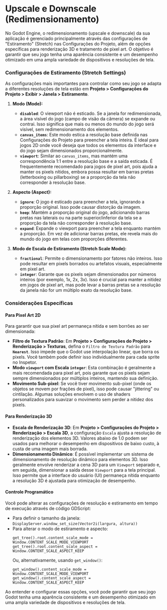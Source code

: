 # Upscale e Downscale (Redimensionamento)

No Godot Engine, o redimensionamento (upscale e downscale) da sua aplicação é gerenciado principalmente através das configurações de "Estiramento" (Stretch) nas Configurações do Projeto, além de opções específicas para renderização 3D e tratamento de pixel art. O objetivo é garantir que seu jogo tenha uma aparência consistente e um desempenho otimizado em uma ampla variedade de dispositivos e resoluções de tela.

### Configurações de Estiramento (Stretch Settings)

As configurações mais importantes para controlar como seu jogo se adapta a diferentes resoluções de tela estão em **Projeto > Configurações do Projeto > Exibir > Janela > Estiramento**.

1.  **Modo (Mode):**
    *   **`disabled`**: O viewport não é esticado. Se a janela for redimensionada, a área visível do jogo (campo de visão da câmera) se expande ou contrai. Isso significa que mais ou menos do mundo do jogo será visível, sem redimensionamento dos elementos.
    *   **`canvas_items`**: Este modo estica a resolução base definida nas Configurações do Projeto para preencher a tela inteira. É ideal para jogos 2D onde você deseja que todos os elementos da interface e do jogo sejam dimensionados proporcionalmente.
    *   **`viewport`**: Similar ao `canvas_items`, mas mantém uma correspondência 1:1 entre a resolução base e a saída esticada. É frequentemente recomendado para jogos de pixel art, pois ajuda a manter os pixels nítidos, embora possa resultar em barras pretas (letterboxing ou pillarboxing) se a proporção da tela não corresponder à resolução base.

2.  **Aspecto (Aspect):**
    *   **`ignore`**: O jogo é esticado para preencher a tela, ignorando a proporção original. Isso pode causar distorção da imagem.
    *   **`keep`**: Mantém a proporção original do jogo, adicionando barras pretas nas laterais ou na parte superior/inferior da tela se a proporção da tela não corresponder à resolução base.
    *   **`expand`**: Expande o viewport para preencher a tela enquanto mantém a proporção. Em vez de adicionar barras pretas, ele revela mais do mundo do jogo em telas com proporções diferentes.

3.  **Modo de Escala de Estiramento (Stretch Scale Mode):**
    *   **`fractional`**: Permite o dimensionamento por fatores não inteiros. Isso pode resultar em pixels borrados ou artefatos visuais, especialmente em pixel art.
    *   **`integer`**: Garante que os pixels sejam dimensionados por números inteiros (por exemplo, 1x, 2x, 3x). Isso é crucial para manter a nitidez em jogos de pixel art, mas pode levar a barras pretas se a resolução da janela não for um múltiplo exato da resolução base.

### Considerações Específicas

#### Para Pixel Art 2D

Para garantir que sua pixel art permaneça nítida e sem borrões ao ser dimensionada:
*   **Filtro de Textura Padrão**: Em **Projeto > Configurações do Projeto > Renderização > Texturas**, defina o `Filtro de Textura Padrão` para **`Nearest`**. Isso impede que o Godot use interpolação linear, que borra os pixels. Você também pode definir isso individualmente para cada sprite no Inspetor.
*   **Modo `viewport` com Escala `integer`**: Esta combinação é geralmente a mais recomendada para pixel art, pois garante que os pixels sejam sempre dimensionados por múltiplos inteiros, mantendo sua definição.
*   **Movimento Sub-pixel**: Se você tiver movimento sub-pixel (onde os objetos se movem por frações de pixel), isso pode causar "jittering" ou cintilação. Algumas soluções envolvem o uso de shaders personalizados para suavizar o movimento sem perder a nitidez dos pixels.

#### Para Renderização 3D

*   **Escala de Renderização 3D**: Em **Projeto > Configurações do Projeto > Renderização > Escala 3D**, a configuração `Escala` ajusta a resolução de renderização dos elementos 3D. Valores abaixo de 1.0 podem ser usados para melhorar o desempenho em dispositivos de baixo custo, à custa de uma imagem mais borrada.
*   **Dimensionamento Dinâmico**: É possível implementar um sistema de dimensionamento de resolução dinâmico para elementos 3D. Isso geralmente envolve renderizar a cena 3D para um `Viewport` separado e, em seguida, dimensionar a saída desse `Viewport` para a tela principal. Isso permite que a interface do usuário (UI) permaneça nítida enquanto a resolução 3D é ajustada para otimização de desempenho.

#### Controle Programático

Você pode alterar as configurações de resolução e estiramento em tempo de execução através de código GDScript:
*   Para definir o tamanho da janela: `DisplayServer.window_set_size(Vector2i(largura, altura))`
*   Para alterar o modo de estiramento e aspecto:
    ```gdscript
    get_tree().root.content_scale_mode = Window.CONTENT_SCALE_MODE_VIEWPORT
    get_tree().root.content_scale_aspect = Window.CONTENT_SCALE_ASPECT_KEEP
    ```
    Ou, alternativamente, usando `get_window()`:
    ```gdscript
    get_window().content_scale_mode = Window.CONTENT_SCALE_MODE_VIEWPORT
    get_window().content_scale_aspect = Window.CONTENT_SCALE_ASPECT_KEEP
    ```

Ao entender e configurar essas opções, você pode garantir que seu jogo Godot tenha uma aparência consistente e um desempenho otimizado em uma ampla variedade de dispositivos e resoluções de tela.
